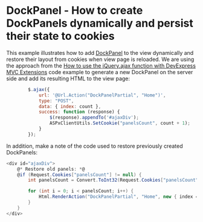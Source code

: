 # DockPanel - How to create DockPanels dynamically and persist their state to cookies


<p>This example illustrates how to add <a href="http://documentation.devexpress.com/#AspNet/CustomDocument11439"><u>DockPanel</u></a> to the view dynamically and restore their layout from cookies when view page is reloaded. We are using the approach from the <a href="https://www.devexpress.com/Support/Center/p/E4063">How to use the jQuery.ajax function with DevExpress MVC Extensions</a> code example to generate a new DockPanel on the server side and add its resulting HTML to the view page:</p>

```js
        $.ajax({
            url: '@Url.Action("DockPanelPartial", "Home")',
            type: "POST",
            data: { index: count },
            success: function (response) {
                $(response).appendTo('#ajaxDiv');
                ASPxClientUtils.SetCookie("panelsCount", count + 1);
            }
        });
```

<p> </p><p>In addition, make a note of the code used to restore previously created DockPanels:</p>

```cs
<div id="ajaxDiv">
    @* Restore old panels: *@
    @if (Request.Cookies["panelsCount"] != null) {
        int panelsCount = Convert.ToInt32(Request.Cookies["panelsCount"].Value);

        for (int i = 0; i < panelsCount; i++) {
            Html.RenderAction("DockPanelPartial", "Home", new { index = i });
        }
    }
</div>
```

<p> </p><p></p>

<br/>


